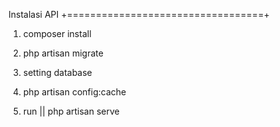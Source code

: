 
Instalasi API
+==================================+
1. composer install

2. php artisan migrate

3. setting database

4. php artisan config:cache

5. run || php artisan serve
